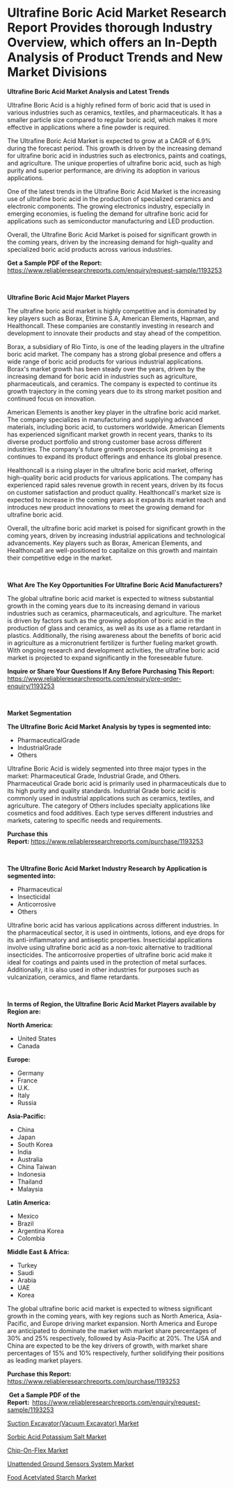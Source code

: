 <p><h1>Ultrafine Boric Acid Market Research Report Provides thorough Industry Overview, which offers an In-Depth Analysis of Product Trends and New Market Divisions</h1></p><p><strong>Ultrafine Boric Acid Market Analysis and Latest Trends</strong></p>
<p><p>Ultrafine Boric Acid is a highly refined form of boric acid that is used in various industries such as ceramics, textiles, and pharmaceuticals. It has a smaller particle size compared to regular boric acid, which makes it more effective in applications where a fine powder is required.</p><p>The Ultrafine Boric Acid Market is expected to grow at a CAGR of 6.9% during the forecast period. This growth is driven by the increasing demand for ultrafine boric acid in industries such as electronics, paints and coatings, and agriculture. The unique properties of ultrafine boric acid, such as high purity and superior performance, are driving its adoption in various applications.</p><p>One of the latest trends in the Ultrafine Boric Acid Market is the increasing use of ultrafine boric acid in the production of specialized ceramics and electronic components. The growing electronics industry, especially in emerging economies, is fueling the demand for ultrafine boric acid for applications such as semiconductor manufacturing and LED production.</p><p>Overall, the Ultrafine Boric Acid Market is poised for significant growth in the coming years, driven by the increasing demand for high-quality and specialized boric acid products across various industries.</p></p>
<p><strong>Get a Sample PDF of the Report:&nbsp;</strong> <a href="https://www.reliableresearchreports.com/enquiry/request-sample/1193253">https://www.reliableresearchreports.com/enquiry/request-sample/1193253</a></p>
<p>&nbsp;</p>
<p><strong>Ultrafine Boric Acid Major Market Players</strong></p>
<p><p>The ultrafine boric acid market is highly competitive and is dominated by key players such as Borax, Etimine S.A, American Elements, Hapman, and Healthoncall. These companies are constantly investing in research and development to innovate their products and stay ahead of the competition.</p><p>Borax, a subsidiary of Rio Tinto, is one of the leading players in the ultrafine boric acid market. The company has a strong global presence and offers a wide range of boric acid products for various industrial applications. Borax's market growth has been steady over the years, driven by the increasing demand for boric acid in industries such as agriculture, pharmaceuticals, and ceramics. The company is expected to continue its growth trajectory in the coming years due to its strong market position and continued focus on innovation.</p><p>American Elements is another key player in the ultrafine boric acid market. The company specializes in manufacturing and supplying advanced materials, including boric acid, to customers worldwide. American Elements has experienced significant market growth in recent years, thanks to its diverse product portfolio and strong customer base across different industries. The company's future growth prospects look promising as it continues to expand its product offerings and enhance its global presence.</p><p>Healthoncall is a rising player in the ultrafine boric acid market, offering high-quality boric acid products for various applications. The company has experienced rapid sales revenue growth in recent years, driven by its focus on customer satisfaction and product quality. Healthoncall's market size is expected to increase in the coming years as it expands its market reach and introduces new product innovations to meet the growing demand for ultrafine boric acid.</p><p>Overall, the ultrafine boric acid market is poised for significant growth in the coming years, driven by increasing industrial applications and technological advancements. Key players such as Borax, American Elements, and Healthoncall are well-positioned to capitalize on this growth and maintain their competitive edge in the market.</p></p>
<p>&nbsp;</p>
<p><strong>What Are The Key Opportunities For Ultrafine Boric Acid Manufacturers?</strong></p>
<p><p>The global ultrafine boric acid market is expected to witness substantial growth in the coming years due to its increasing demand in various industries such as ceramics, pharmaceuticals, and agriculture. The market is driven by factors such as the growing adoption of boric acid in the production of glass and ceramics, as well as its use as a flame retardant in plastics. Additionally, the rising awareness about the benefits of boric acid in agriculture as a micronutrient fertilizer is further fueling market growth. With ongoing research and development activities, the ultrafine boric acid market is projected to expand significantly in the foreseeable future.</p></p>
<p><strong>Inquire or Share Your Questions If Any Before Purchasing This Report:</strong> <a href="https://www.reliableresearchreports.com/enquiry/pre-order-enquiry/1193253">https://www.reliableresearchreports.com/enquiry/pre-order-enquiry/1193253</a></p>
<p>&nbsp;</p>
<p><strong>Market Segmentation</strong></p>
<p><strong>The Ultrafine Boric Acid Market Analysis by types is segmented into:</strong></p>
<p><ul><li>PharmaceuticalGrade</li><li>IndustrialGrade</li><li>Others</li></ul></p>
<p><p>Ultrafine Boric Acid is widely segmented into three major types in the market: Pharmaceutical Grade, Industrial Grade, and Others. Pharmaceutical Grade boric acid is primarily used in pharmaceuticals due to its high purity and quality standards. Industrial Grade boric acid is commonly used in industrial applications such as ceramics, textiles, and agriculture. The category of Others includes specialty applications like cosmetics and food additives. Each type serves different industries and markets, catering to specific needs and requirements.</p></p>
<p><strong>Purchase this Report:&nbsp;</strong><a href="https://www.reliableresearchreports.com/purchase/1193253">https://www.reliableresearchreports.com/purchase/1193253</a></p>
<p>&nbsp;</p>
<p><strong>The Ultrafine Boric Acid Market Industry Research by Application is segmented into:</strong></p>
<p><ul><li>Pharmaceutical</li><li>Insecticidal</li><li>Anticorrosive</li><li>Others</li></ul></p>
<p><p>Ultrafine boric acid has various applications across different industries. In the pharmaceutical sector, it is used in ointments, lotions, and eye drops for its anti-inflammatory and antiseptic properties. Insecticidal applications involve using ultrafine boric acid as a non-toxic alternative to traditional insecticides. The anticorrosive properties of ultrafine boric acid make it ideal for coatings and paints used in the protection of metal surfaces. Additionally, it is also used in other industries for purposes such as vulcanization, ceramics, and flame retardants.</p></p>
<p>&nbsp;</p>
<p><strong>In terms of Region, the Ultrafine Boric Acid Market Players available by Region are:</strong></p>
<p>
    <p> <strong> North America: </strong>
        <ul>
            <li>United States</li>
            <li>Canada</li>
        </ul>
        </p> 
    <p> <strong> Europe: </strong>
        <ul>
            <li>Germany</li>
            <li>France</li>
            <li>U.K.</li>
            <li>Italy</li>
            <li>Russia</li>
        </ul>
        </p> 
    <p> <strong> Asia-Pacific: </strong>
        <ul>
            <li>China</li>
            <li>Japan</li>
            <li>South Korea</li>
            <li>India</li>
            <li>Australia</li>
            <li>China Taiwan</li>
            <li>Indonesia</li>
            <li>Thailand</li>
            <li>Malaysia</li>
        </ul>
        </p> 
    <p> <strong> Latin America: </strong>
        <ul>
            <li>Mexico</li>
            <li>Brazil</li>
            <li>Argentina Korea</li>
            <li>Colombia</li>
        </ul>
        </p> 
    <p> <strong> Middle East & Africa: </strong>
        <ul>
            <li>Turkey</li>
            <li>Saudi</li>
            <li>Arabia</li>
            <li>UAE</li>
            <li>Korea</li>
        </ul>
    </p>
    </p>
<p><p>The global ultrafine boric acid market is expected to witness significant growth in the coming years, with key regions such as North America, Asia-Pacific, and Europe driving market expansion. North America and Europe are anticipated to dominate the market with market share percentages of 30% and 25% respectively, followed by Asia-Pacific at 20%. The USA and China are expected to be the key drivers of growth, with market share percentages of 15% and 10% respectively, further solidifying their positions as leading market players.</p></p>
<p><strong>Purchase this Report: </strong><a href="https://www.reliableresearchreports.com/purchase/1193253">https://www.reliableresearchreports.com/purchase/1193253</a></p>
<p>&nbsp;<strong>Get a Sample PDF of the Report:&nbsp;&nbsp;</strong><a href="https://www.reliableresearchreports.com/enquiry/request-sample/1193253">https://www.reliableresearchreports.com/enquiry/request-sample/1193253</a></p>
<p><strong></strong></p>
<p><p><a href="https://medium.com/@aliyastokes45656/suction-excavator-vacuum-excavator-market-outlook-industry-overview-and-forecast-2024-to-2031-6fba968be6dd">Suction Excavator(Vacuum Excavator) Market</a></p><p><a href="https://issuu.com/reportprime-2/docs/sorbic-acid-potassium-salt-market-size-2030.pptx">Sorbic Acid Potassium Salt Market</a></p><p><a href="https://github.com/yoshih12/Market-Research-Report-List-1/blob/main/chip-on-flex-market.md">Chip-On-Flex Market</a></p><p><a href="https://medium.com/@aliyastokes45656/unattended-ground-sensors-system-market-competitive-analysis-market-trends-and-forecast-to-2031-8b28659838ef">Unattended Ground Sensors System Market</a></p><p><a href="https://github.com/castoriffic/Market-Research-Report-List-3/blob/main/food-acetylated-starch-market.md">Food Acetylated Starch Market</a></p></p>